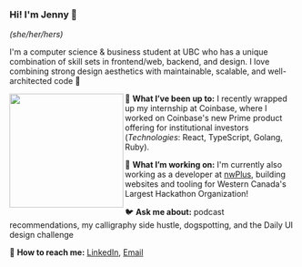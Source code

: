 ### Hi! I'm Jenny 👋

_(she/her/hers)_

I'm a computer science & business student at UBC who has a unique combination of skill sets in frontend/web, backend, and design. I love combining strong design aesthetics with maintainable, scalable, and well-architected code :love_letter:

<img src="https://user-images.githubusercontent.com/38872354/96933385-2b975800-1475-11eb-95ee-4667db25aa41.jpg" align="left" width="200" />

:baby_chick: **What I’ve been up to:** I recently wrapped up my internship at Coinbase, where I worked on Coinbase's new Prime product offering for institutional investors (_Technologies_: React, TypeScript, Golang, Ruby).

:penguin: **What I’m working on:** I'm currently also working as a developer at [nwPlus](https://github.com/nwplus), building websites and tooling for Western Canada's Largest Hackathon Organization!

:bird: **Ask me about:** podcast recommendations, my calligraphy side hustle, dogspotting, and the Daily UI design challenge

:email: **How to reach me:** [LinkedIn](https://www.linkedin.com/in/pan-jenny/), [Email](panjenny0@gmail.com)


<!--
**panjenny0/panjenny0** is a ✨ _special_ ✨ repository because its `README.md` (this file) appears on your GitHub profile.


- 🔭 I’m currently working on ...
- 🌱 I’m currently learning ...
- 👯 I’m looking to collaborate on ...
- 🤔 I’m looking for help with ...
- 💬 Ask me about ...
- 📫 How to reach me: ...
- 😄 Pronouns: she/her
- ⚡ Fun fact: ...
-->
